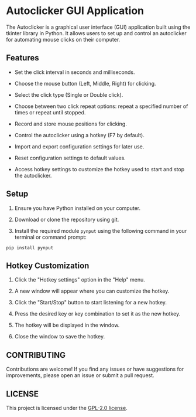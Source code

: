 # Autoclicker GUI Application

The Autoclicker is a graphical user interface (GUI) application built using the tkinter library in Python. It allows users to set up and control an autoclicker for automating mouse clicks on their computer.

## Features

- Set the click interval in seconds and milliseconds.

- Choose the mouse button (Left, Middle, Right) for clicking.

- Select the click type (Single or Double click).

- Choose between two click repeat options: repeat a specified number of times or repeat until stopped.

- Record and store mouse positions for clicking.

- Control the autoclicker using a hotkey (F7 by default).

- Import and export configuration settings for later use.

- Reset configuration settings to default values.

- Access hotkey settings to customize the hotkey used to start and stop the autoclicker.

## Setup

1. Ensure you have Python installed on your computer.

2. Download or clone the repository using git.

3. Install the required module `pynput` using the following command in your terminal or command prompt:

`pip install pynput`

## Hotkey Customization

1. Click the "Hotkey settings" option in the "Help" menu.

2. A new window will appear where you can customize the hotkey.

3. Click the "Start/Stop" button to start listening for a new hotkey.

4. Press the desired key or key combination to set it as the new hotkey.

5. The hotkey will be displayed in the window.

6. Close the window to save the hotkey.

## CONTRIBUTING
Contributions are welcome! If you find any issues or have suggestions for improvements, please open an issue or submit a pull request.

## LICENSE
This project is licensed under the [GPL-2.0 license](https://www.gnu.org/licenses/old-licenses/gpl-2.0.txt).
